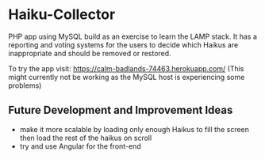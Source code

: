# Haiku-Collector

PHP app using MySQL build as an exercise to learn the LAMP stack.
It has a reporting and voting systems for the users to decide which Haikus are inappropriate and should be removed or restored.

To try the app visit:
https://calm-badlands-74463.herokuapp.com/ (This might currently not be working as the MySQL host is experiencing some problems)

## Future Development and Improvement Ideas

- make it more scalable by loading only enough Haikus to fill the screen then load the rest of the haikus on scroll
- try and use Angular for the front-end